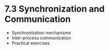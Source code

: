 # 7.3 Synchronization and Communication

- Synchronization mechanisms
- Inter-process communication
- Practical exercises
